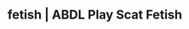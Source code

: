 ---
categories:
- Fantasy Kink
- Self-Pleasure
- Latex Fetish
- Mindful Kink
- Gothic Erotica
image: /assets/images/1747714247092.webp
layout: post
schema:
  description: Premium adult content featuring ABDL Play, Scat Fetish. High-quality
    visuals with provocative themes.
  keywords:
  - Alt Romance
  - Femdom
  - ABDL Play
  - Body Positivity
  - Tattooed Beauties
  - Scat Fetish
  name: 1747714247092 | ABDL Play Scat Fetish
  type: VisualArtwork
seo:
  description: Featured content with sensual ABDL Play, Scat Fetish. HD images available.
  keywords: ABDL Play, Scat Fetish
  og_image: /assets/images/1747714247092.webp
  schema_type: VisualArtwork
tags:
- '#fetish'
- ABDL Play
- Scat Fetish
title: fetish | ABDL Play Scat Fetish
---
